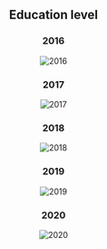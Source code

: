 <h2 align="center">
  Education level
</h2>

<h3 align="center">
  2016
</h2>

<p align="center">
<img src="https://user-images.githubusercontent.com/39559256/67618719-aba3c700-f7fb-11e9-96d1-c3ac74ce86eb.PNG" alt="2016">
</p>

<h3 align="center">
  2017
</h2>

<p align="center">
<img src="https://user-images.githubusercontent.com/39559256/67618190-bd35a080-f7f4-11e9-832a-5c9918f59503.PNG" alt="2017">
</p>

<h3 align="center">
  2018
</h2>

<p align="center">
<img src="https://user-images.githubusercontent.com/39559256/67618155-2963d480-f7f4-11e9-9eaa-1cbf987e51ac.PNG" alt="2018">
</p>

<h3 align="center">
  2019
</h2>

<p align="center">
<img src="https://user-images.githubusercontent.com/39559256/64477529-56591b00-d1a5-11e9-9ad9-47a59450dca0.PNG" alt="2019">
</p>

<h3 align="center">
  2020
</h2>

<p align="center">
<img src="https://user-images.githubusercontent.com/39559256/93242524-9aef9d00-f78f-11ea-85f2-c8bb9a616da8.PNG" alt="2020">
</p>
